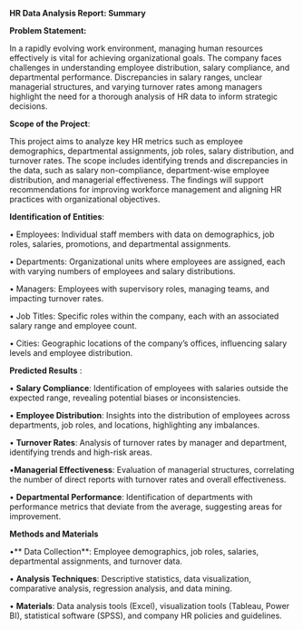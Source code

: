 **HR Data Analysis Report: 
Summary**

**Problem Statement:**

In a rapidly evolving work environment, managing human resources effectively is vital for achieving organizational goals. The company faces challenges in understanding employee distribution, salary compliance, and departmental performance. Discrepancies in salary ranges, unclear managerial structures, and varying turnover rates among managers highlight the need for a thorough analysis of HR data to inform strategic decisions.

**Scope of the Project**:

This project aims to analyze key HR metrics such as employee demographics, departmental assignments, job roles, salary distribution, and turnover rates. The scope includes identifying trends and discrepancies in the data, such as salary non-compliance, department-wise employee distribution, and managerial effectiveness. The findings will support recommendations for improving workforce management and aligning HR practices with organizational objectives.

**Identification of Entities**:

•	Employees: Individual staff members with data on demographics, job roles, salaries, promotions, and departmental assignments.

•	Departments: Organizational units where employees are assigned, each with varying numbers of employees and salary distributions.

•	Managers: Employees with supervisory roles, managing teams, and impacting turnover rates.

•	Job Titles: Specific roles within the company, each with an associated salary range and employee count.

•	Cities: Geographic locations of the company’s offices, influencing salary levels and employee distribution.

**Predicted Results** :

•	**Salary Compliance**: Identification of employees with salaries outside the expected range, revealing potential biases or inconsistencies.

•	**Employee Distribution**: Insights into the distribution of employees across departments, job roles, and locations, highlighting any imbalances.

•	**Turnover Rates**: Analysis of turnover rates by manager and department, identifying trends and high-risk areas.

•**Managerial Effectiveness**: Evaluation of managerial structures, correlating the number of direct reports with turnover rates and overall effectiveness.

•	**Departmental Performance**: Identification of departments with performance metrics that deviate from the average, suggesting areas for improvement.


**Methods and Materials** 

•**	Data Collection**: Employee demographics, job roles, salaries, departmental assignments, and turnover data.

•	**Analysis Techniques**: Descriptive statistics, data visualization, comparative analysis, regression analysis, and data mining.

•	**Materials**: Data analysis tools (Excel), visualization tools (Tableau, Power BI), statistical software (SPSS), and company HR policies and guidelines.


